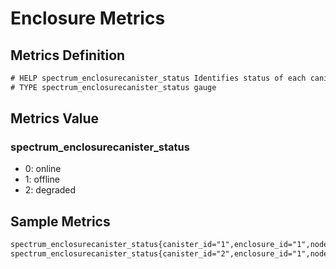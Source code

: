 # Enclosure Metrics

## Metrics Definition

```txt
# HELP spectrum_enclosurecanister_status Identifies status of each canister in enclosures. 0-online; 1-offline; 2-degraded.
# TYPE spectrum_enclosurecanister_status gauge
```

## Metrics Value

### spectrum_enclosurecanister_status

- 0: online
- 1: offline
- 2: degraded

## Sample Metrics

```txt
spectrum_enclosurecanister_status{canister_id="1",enclosure_id="1",node_name="node1",resource="SARA-wdc04-03",target="172.16.64.20"} 0
spectrum_enclosurecanister_status{canister_id="2",enclosure_id="1",node_name="node2",resource="SARA-wdc04-03",target="172.16.64.20"} 0
```
